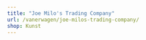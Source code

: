 ```yaml
---
title: "Joe Milo's Trading Company"
url: /vanerwagen/joe-milos-trading-company/
shop: Kunst
---
```


